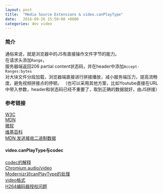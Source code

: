 ```yaml
---
layout: post
title:  "Media Source Extensions & video.canPlayType"
date:   2016-09-26 15:50:00 +0800
categories: dev video
---
```


### 简介
通俗来说，就是浏览器中的JS有直接操作文件字节的能力。  
在请求头添加```Range```，  
服务器端返回206 partial content状态码，并在header中添加```Accept-Ranges:bytes```  
对大块文件分段加载，浏览器端直接进行拼接播放，减小服务端压力，提高流畅度，避免视频拼接点的停顿。
（也可以采用其他方案，比如Youtube直接在URL中带入参数，header和状态码已经不重要了，取到正确的数据就好，由JS拼接）

### 参考链接
[W3C](https://www.w3.org/TR/media-source/)  
[MDN](https://developer.mozilla.org/en-US/docs/Web/API/MediaSource)  
[微软](https://developer.microsoft.com/en-us/microsoft-edge/platform/documentation/dev-guide/multimedia/media-source-extensions/)  
[维基百科](https://en.wikipedia.org/wiki/Media_Source_Extensions)  
[MDN 发送接收二进制数据](https://developer.mozilla.org/en-US/docs/Web/API/XMLHttpRequest/Sending_and_Receiving_Binary_Data)

#### video.canPlayType与codec

[codec的解释](http://stackoverflow.com/questions/16363167/html5-video-tag-codecs-attribute#answer-16365526)  
[Chromium audio/video](https://www.chromium.org/audio-video)  
[Modernizr对canPlayType的处理](https://github.com/Modernizr/Modernizr/blob/master/feature-detects/video.js)  
[video格式](http://www.html5rocks.com/en/tutorials/video/basics/#toc-formats)  
[H264编码器授权问题](http://diveintohtml5.info/video.html#licensing)

